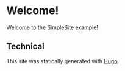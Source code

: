 # Welcome!

Welcome to the SimpleSite example!

## Technical

This site was statically generated with <a href="https://gohugo.io/" target="_">Hugo</a>.
